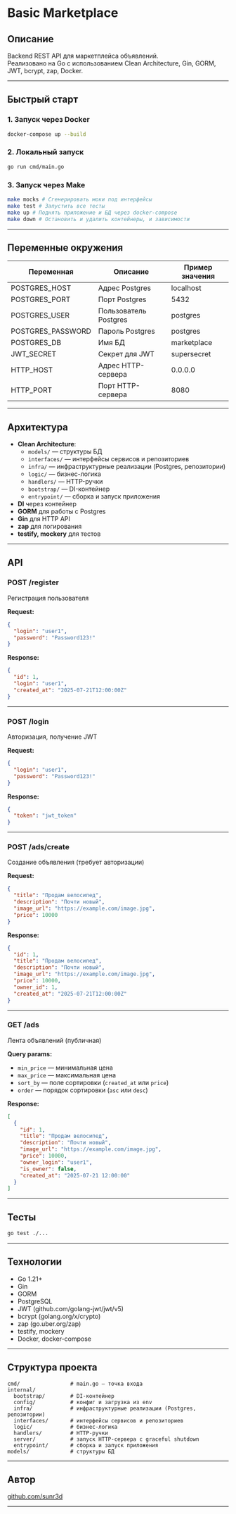 # Basic Marketplace

## Описание

Backend REST API для маркетплейса объявлений.  
Реализовано на Go с использованием Clean Architecture, Gin, GORM, JWT, bcrypt, zap, Docker.

---

## Быстрый старт

### 1. Запуск через Docker

```bash
docker-compose up --build
```

### 2. Локальный запуск

```bash
go run cmd/main.go
```

### 3. Запуск через Make

```bash
make mocks # Сгенерировать моки под интерфейсы
make test # Запустить все тесты
make up # Поднять приложение и БД через docker-compose
make down # Остановить и удалить контейнеры, и зависимости
```

---

## Переменные окружения

| Переменная        | Описание              | Пример значения |
| ----------------- | --------------------- | --------------- |
| POSTGRES_HOST     | Адрес Postgres        | localhost       |
| POSTGRES_PORT     | Порт Postgres         | 5432            |
| POSTGRES_USER     | Пользователь Postgres | postgres        |
| POSTGRES_PASSWORD | Пароль Postgres       | postgres        |
| POSTGRES_DB       | Имя БД                | marketplace     |
| JWT_SECRET        | Секрет для JWT        | supersecret     |
| HTTP_HOST         | Адрес HTTP-сервера    | 0.0.0.0         |
| HTTP_PORT         | Порт HTTP-сервера     | 8080            |

---

## Архитектура

- **Clean Architecture**:
  - `models/` — структуры БД
  - `interfaces/` — интерфейсы сервисов и репозиториев
  - `infra/` — инфраструктурные реализации (Postgres, репозитории)
  - `logic/` — бизнес-логика
  - `handlers/` — HTTP-ручки
  - `bootstrap/` — DI-контейнер
  - `entrypoint/` — сборка и запуск приложения
- **DI** через контейнер
- **GORM** для работы с Postgres
- **Gin** для HTTP API
- **zap** для логирования
- **testify, mockery** для тестов

---

## API

### POST /register

Регистрация пользователя

**Request:**

```json
{
  "login": "user1",
  "password": "Password123!"
}
```

**Response:**

```json
{
  "id": 1,
  "login": "user1",
  "created_at": "2025-07-21T12:00:00Z"
}
```

---

### POST /login

Авторизация, получение JWT

**Request:**

```json
{
  "login": "user1",
  "password": "Password123!"
}
```

**Response:**

```json
{
  "token": "jwt_token"
}
```

---

### POST /ads/create

Создание объявления (требует авторизации)

**Request:**

```json
{
  "title": "Продам велосипед",
  "description": "Почти новый",
  "image_url": "https://example.com/image.jpg",
  "price": 10000
}
```

**Response:**

```json
{
  "id": 1,
  "title": "Продам велосипед",
  "description": "Почти новый",
  "image_url": "https://example.com/image.jpg",
  "price": 10000,
  "owner_id": 1,
  "created_at": "2025-07-21T12:00:00Z"
}
```

---

### GET /ads

Лента объявлений (публичная)

**Query params:**

- `min_price` — минимальная цена
- `max_price` — максимальная цена
- `sort_by` — поле сортировки (`created_at` или `price`)
- `order` — порядок сортировки (`asc` или `desc`)

**Response:**

```json
[
  {
    "id": 1,
    "title": "Продам велосипед",
    "description": "Почти новый",
    "image_url": "https://example.com/image.jpg",
    "price": 10000,
    "owner_login": "user1",
    "is_owner": false,
    "created_at": "2025-07-21 12:00:00"
  }
]
```

---

## Тесты

```bash
go test ./...
```

---

## Технологии

- Go 1.21+
- Gin
- GORM
- PostgreSQL
- JWT (github.com/golang-jwt/jwt/v5)
- bcrypt (golang.org/x/crypto)
- zap (go.uber.org/zap)
- testify, mockery
- Docker, docker-compose

---

## Структура проекта

```
cmd/                # main.go — точка входа
internal/
  bootstrap/        # DI-контейнер
  config/           # конфиг и загрузка из env
  infra/            # инфраструктурные реализации (Postgres, репозитории)
  interfaces/       # интерфейсы сервисов и репозиториев
  logic/            # бизнес-логика
  handlers/         # HTTP-ручки
  server/           # запуск HTTP-сервера с graceful shutdown
  entrypoint/       # сборка и запуск приложения
models/             # структуры БД
```

---

## Автор

[github.com/sunr3d](https://github.com/sunr3d)

---
